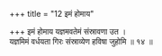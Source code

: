 +++
title = "12 इमं होमाय"

+++
इमं होमाय यज्ञमवतेमं संस्रावणा उत ।  
यज्ञमिमं वर्धयता गिरः संस्राव्येण हविषा जुहोमि ॥ १४ ॥